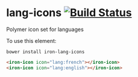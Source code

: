 # lang-icons [![Build Status](https://travis-ci.org/Collaborne/iron-lang-icons.svg?branch=master)](https://travis-ci.org/Collaborne/iron-lang-icons)

Polymer icon set for languages

To use this element:

`bower install iron-lang-icons`

<!--
```
<custom-element-demo>
  <template>
    <link rel="import" href="../iron-icon/iron-icon.html">
    <link rel="import" href="lang-icons.html">
    <next-code-block></next-code-block>
  </template>
</custom-element-demo>
```
-->
```html
<iron-icon icon="lang:french"></iron-icon>
<iron-icon icon="lang:english"></iron-icon>
```
